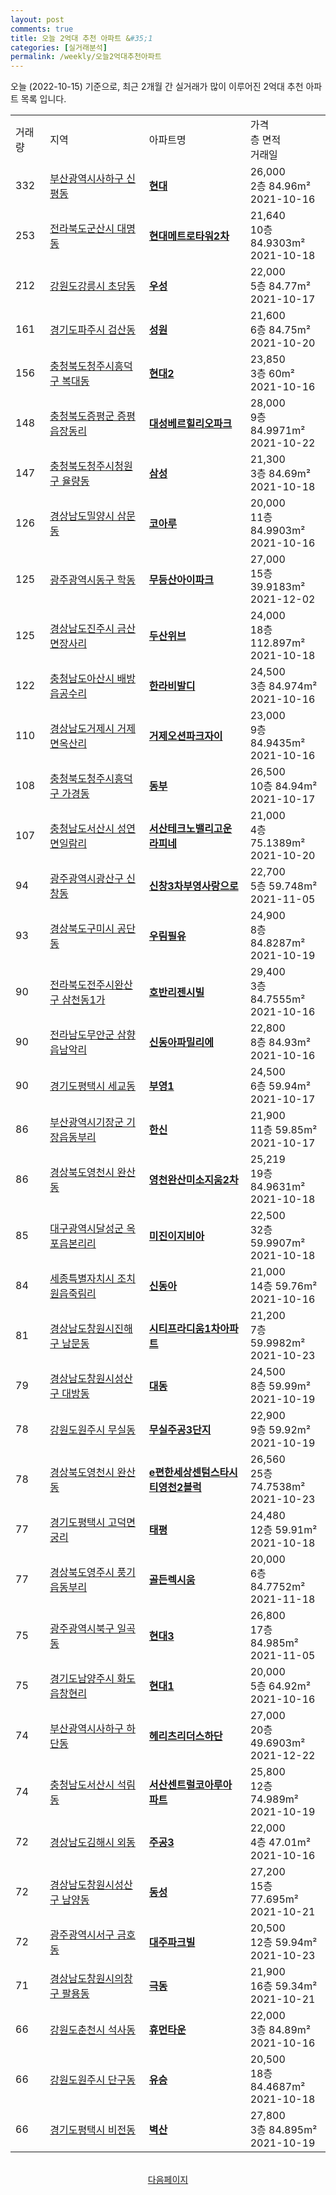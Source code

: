 ```yaml
---
layout: post
comments: true
title: 오늘 2억대 추천 아파트 &#35;1
categories: [실거래분석]
permalink: /weekly/오늘2억대추천아파트
---
```


오늘 (2022-10-15) 기준으로, 최근 2개월 간 실거래가 많이 이루어진 2억대 추천 아파트 목록 입니다.

<table class="sortable">
  <tr>
    <td>거래량</td>
    <td>지역</td>
    <td>아파트명</td>
    <td>가격<br>층 면적<br>거래일</td>
  </tr>

  <tr class="item">
    <td>332</td>
    <td><a href="/apt/부산광역시사하구신평동">부산광역시사하구 신평동</a></td>
    <td style="font-weight: bold;"><a href="/apt/부산광역시사하구신평동현대">현대</a></td>
    <td>26,000<br>2층  84.96m²<br>2021-10-16</td>
  </tr>

  <tr class="item">
    <td>253</td>
    <td><a href="/apt/전라북도군산시대명동">전라북도군산시 대명동</a></td>
    <td style="font-weight: bold;"><a href="/apt/전라북도군산시대명동현대메트로타워2차">현대메트로타워2차</a></td>
    <td>21,640<br>10층  84.9303m²<br>2021-10-18</td>
  </tr>

  <tr class="item">
    <td>212</td>
    <td><a href="/apt/강원도강릉시초당동">강원도강릉시 초당동</a></td>
    <td style="font-weight: bold;"><a href="/apt/강원도강릉시초당동우성">우성</a></td>
    <td>22,000<br>5층  84.77m²<br>2021-10-17</td>
  </tr>

  <tr class="item">
    <td>161</td>
    <td><a href="/apt/경기도파주시검산동">경기도파주시 검산동</a></td>
    <td style="font-weight: bold;"><a href="/apt/경기도파주시검산동성원">성원</a></td>
    <td>21,600<br>6층  84.75m²<br>2021-10-20</td>
  </tr>

  <tr class="item">
    <td>156</td>
    <td><a href="/apt/충청북도청주시흥덕구복대동">충청북도청주시흥덕구 복대동</a></td>
    <td style="font-weight: bold;"><a href="/apt/충청북도청주시흥덕구복대동현대2">현대2</a></td>
    <td>23,850<br>3층  60m²<br>2021-10-16</td>
  </tr>

  <tr class="item">
    <td>148</td>
    <td><a href="/apt/충청북도증평군증평읍장동리">충청북도증평군 증평읍장동리</a></td>
    <td style="font-weight: bold;"><a href="/apt/충청북도증평군증평읍장동리대성베르힐리오파크">대성베르힐리오파크</a></td>
    <td>28,000<br>9층  84.9971m²<br>2021-10-22</td>
  </tr>

  <tr class="item">
    <td>147</td>
    <td><a href="/apt/충청북도청주시청원구율량동">충청북도청주시청원구 율량동</a></td>
    <td style="font-weight: bold;"><a href="/apt/충청북도청주시청원구율량동삼성">삼성</a></td>
    <td>21,300<br>3층  84.69m²<br>2021-10-18</td>
  </tr>

  <tr class="item">
    <td>126</td>
    <td><a href="/apt/경상남도밀양시삼문동">경상남도밀양시 삼문동</a></td>
    <td style="font-weight: bold;"><a href="/apt/경상남도밀양시삼문동코아루">코아루</a></td>
    <td>20,000<br>11층  84.9903m²<br>2021-10-16</td>
  </tr>

  <tr class="item">
    <td>125</td>
    <td><a href="/apt/광주광역시동구학동">광주광역시동구 학동</a></td>
    <td style="font-weight: bold;"><a href="/apt/광주광역시동구학동무등산아이파크">무등산아이파크</a></td>
    <td>27,000<br>15층  39.9183m²<br>2021-12-02</td>
  </tr>

  <tr class="item">
    <td>125</td>
    <td><a href="/apt/경상남도진주시금산면장사리">경상남도진주시 금산면장사리</a></td>
    <td style="font-weight: bold;"><a href="/apt/경상남도진주시금산면장사리두산위브">두산위브</a></td>
    <td>24,000<br>18층  112.897m²<br>2021-10-18</td>
  </tr>

  <tr class="item">
    <td>122</td>
    <td><a href="/apt/충청남도아산시배방읍공수리">충청남도아산시 배방읍공수리</a></td>
    <td style="font-weight: bold;"><a href="/apt/충청남도아산시배방읍공수리한라비발디">한라비발디</a></td>
    <td>24,500<br>3층  84.974m²<br>2021-10-16</td>
  </tr>

  <tr class="item">
    <td>110</td>
    <td><a href="/apt/경상남도거제시거제면옥산리">경상남도거제시 거제면옥산리</a></td>
    <td style="font-weight: bold;"><a href="/apt/경상남도거제시거제면옥산리거제오션파크자이">거제오션파크자이</a></td>
    <td>23,000<br>9층  84.9435m²<br>2021-10-16</td>
  </tr>

  <tr class="item">
    <td>108</td>
    <td><a href="/apt/충청북도청주시흥덕구가경동">충청북도청주시흥덕구 가경동</a></td>
    <td style="font-weight: bold;"><a href="/apt/충청북도청주시흥덕구가경동동부">동부</a></td>
    <td>26,500<br>10층  84.94m²<br>2021-10-17</td>
  </tr>

  <tr class="item">
    <td>107</td>
    <td><a href="/apt/충청남도서산시성연면일람리">충청남도서산시 성연면일람리</a></td>
    <td style="font-weight: bold;"><a href="/apt/충청남도서산시성연면일람리서산테크노밸리고운라피네">서산테크노밸리고운라피네</a></td>
    <td>21,000<br>4층  75.1389m²<br>2021-10-20</td>
  </tr>

  <tr class="item">
    <td>94</td>
    <td><a href="/apt/광주광역시광산구신창동">광주광역시광산구 신창동</a></td>
    <td style="font-weight: bold;"><a href="/apt/광주광역시광산구신창동신창3차부영사랑으로">신창3차부영사랑으로</a></td>
    <td>22,700<br>5층  59.748m²<br>2021-11-05</td>
  </tr>

  <tr class="item">
    <td>93</td>
    <td><a href="/apt/경상북도구미시공단동">경상북도구미시 공단동</a></td>
    <td style="font-weight: bold;"><a href="/apt/경상북도구미시공단동우림필유">우림필유</a></td>
    <td>24,900<br>8층  84.8287m²<br>2021-10-19</td>
  </tr>

  <tr class="item">
    <td>90</td>
    <td><a href="/apt/전라북도전주시완산구삼천동1가">전라북도전주시완산구 삼천동1가</a></td>
    <td style="font-weight: bold;"><a href="/apt/전라북도전주시완산구삼천동1가호반리젠시빌">호반리젠시빌</a></td>
    <td>29,400<br>3층  84.7555m²<br>2021-10-16</td>
  </tr>

  <tr class="item">
    <td>90</td>
    <td><a href="/apt/전라남도무안군삼향읍남악리">전라남도무안군 삼향읍남악리</a></td>
    <td style="font-weight: bold;"><a href="/apt/전라남도무안군삼향읍남악리신동아파밀리에">신동아파밀리에</a></td>
    <td>22,800<br>8층  84.93m²<br>2021-10-16</td>
  </tr>

  <tr class="item">
    <td>90</td>
    <td><a href="/apt/경기도평택시세교동">경기도평택시 세교동</a></td>
    <td style="font-weight: bold;"><a href="/apt/경기도평택시세교동부영1">부영1</a></td>
    <td>24,500<br>6층  59.94m²<br>2021-10-17</td>
  </tr>

  <tr class="item">
    <td>86</td>
    <td><a href="/apt/부산광역시기장군기장읍동부리">부산광역시기장군 기장읍동부리</a></td>
    <td style="font-weight: bold;"><a href="/apt/부산광역시기장군기장읍동부리한신">한신</a></td>
    <td>21,900<br>11층  59.85m²<br>2021-10-17</td>
  </tr>

  <tr class="item">
    <td>86</td>
    <td><a href="/apt/경상북도영천시완산동">경상북도영천시 완산동</a></td>
    <td style="font-weight: bold;"><a href="/apt/경상북도영천시완산동영천완산미소지움2차">영천완산미소지움2차</a></td>
    <td>25,219<br>19층  84.9631m²<br>2021-10-18</td>
  </tr>

  <tr class="item">
    <td>85</td>
    <td><a href="/apt/대구광역시달성군옥포읍본리리">대구광역시달성군 옥포읍본리리</a></td>
    <td style="font-weight: bold;"><a href="/apt/대구광역시달성군옥포읍본리리미진이지비아">미진이지비아</a></td>
    <td>22,500<br>32층  59.9907m²<br>2021-10-18</td>
  </tr>

  <tr class="item">
    <td>84</td>
    <td><a href="/apt/세종특별자치시조치원읍죽림리">세종특별자치시 조치원읍죽림리</a></td>
    <td style="font-weight: bold;"><a href="/apt/세종특별자치시조치원읍죽림리신동아">신동아</a></td>
    <td>21,000<br>14층  59.76m²<br>2021-10-16</td>
  </tr>

  <tr class="item">
    <td>81</td>
    <td><a href="/apt/경상남도창원시진해구남문동">경상남도창원시진해구 남문동</a></td>
    <td style="font-weight: bold;"><a href="/apt/경상남도창원시진해구남문동시티프라디움1차아파트">시티프라디움1차아파트</a></td>
    <td>21,200<br>7층  59.9982m²<br>2021-10-23</td>
  </tr>

  <tr class="item">
    <td>79</td>
    <td><a href="/apt/경상남도창원시성산구대방동">경상남도창원시성산구 대방동</a></td>
    <td style="font-weight: bold;"><a href="/apt/경상남도창원시성산구대방동대동">대동</a></td>
    <td>24,500<br>8층  59.99m²<br>2021-10-19</td>
  </tr>

  <tr class="item">
    <td>78</td>
    <td><a href="/apt/강원도원주시무실동">강원도원주시 무실동</a></td>
    <td style="font-weight: bold;"><a href="/apt/강원도원주시무실동무실주공3단지">무실주공3단지</a></td>
    <td>22,900<br>9층  59.92m²<br>2021-10-19</td>
  </tr>

  <tr class="item">
    <td>78</td>
    <td><a href="/apt/경상북도영천시완산동">경상북도영천시 완산동</a></td>
    <td style="font-weight: bold;"><a href="/apt/경상북도영천시완산동e편한세상센텀스타시티영천2블럭">e편한세상센텀스타시티영천2블럭</a></td>
    <td>26,560<br>25층  74.7538m²<br>2021-10-23</td>
  </tr>

  <tr class="item">
    <td>77</td>
    <td><a href="/apt/경기도평택시고덕면궁리">경기도평택시 고덕면궁리</a></td>
    <td style="font-weight: bold;"><a href="/apt/경기도평택시고덕면궁리태평">태평</a></td>
    <td>24,480<br>12층  59.91m²<br>2021-10-18</td>
  </tr>

  <tr class="item">
    <td>77</td>
    <td><a href="/apt/경상북도영주시풍기읍동부리">경상북도영주시 풍기읍동부리</a></td>
    <td style="font-weight: bold;"><a href="/apt/경상북도영주시풍기읍동부리골든렉시움">골든렉시움</a></td>
    <td>20,000<br>6층  84.7752m²<br>2021-11-18</td>
  </tr>

  <tr class="item">
    <td>75</td>
    <td><a href="/apt/광주광역시북구일곡동">광주광역시북구 일곡동</a></td>
    <td style="font-weight: bold;"><a href="/apt/광주광역시북구일곡동현대3">현대3</a></td>
    <td>26,800<br>17층  84.985m²<br>2021-11-05</td>
  </tr>

  <tr class="item">
    <td>75</td>
    <td><a href="/apt/경기도남양주시화도읍창현리">경기도남양주시 화도읍창현리</a></td>
    <td style="font-weight: bold;"><a href="/apt/경기도남양주시화도읍창현리현대1">현대1</a></td>
    <td>20,000<br>5층  64.92m²<br>2021-10-16</td>
  </tr>

  <tr class="item">
    <td>74</td>
    <td><a href="/apt/부산광역시사하구하단동">부산광역시사하구 하단동</a></td>
    <td style="font-weight: bold;"><a href="/apt/부산광역시사하구하단동헤리츠리더스하단">헤리츠리더스하단</a></td>
    <td>27,000<br>20층  49.6903m²<br>2021-12-22</td>
  </tr>

  <tr class="item">
    <td>74</td>
    <td><a href="/apt/충청남도서산시석림동">충청남도서산시 석림동</a></td>
    <td style="font-weight: bold;"><a href="/apt/충청남도서산시석림동서산센트럴코아루아파트">서산센트럴코아루아파트</a></td>
    <td>25,800<br>12층  74.989m²<br>2021-10-19</td>
  </tr>

  <tr class="item">
    <td>72</td>
    <td><a href="/apt/경상남도김해시외동">경상남도김해시 외동</a></td>
    <td style="font-weight: bold;"><a href="/apt/경상남도김해시외동주공3">주공3</a></td>
    <td>22,000<br>4층  47.01m²<br>2021-10-16</td>
  </tr>

  <tr class="item">
    <td>72</td>
    <td><a href="/apt/경상남도창원시성산구남양동">경상남도창원시성산구 남양동</a></td>
    <td style="font-weight: bold;"><a href="/apt/경상남도창원시성산구남양동동성">동성</a></td>
    <td>27,200<br>15층  77.695m²<br>2021-10-21</td>
  </tr>

  <tr class="item">
    <td>72</td>
    <td><a href="/apt/광주광역시서구금호동">광주광역시서구 금호동</a></td>
    <td style="font-weight: bold;"><a href="/apt/광주광역시서구금호동대주파크빌">대주파크빌</a></td>
    <td>20,500<br>12층  59.94m²<br>2021-10-23</td>
  </tr>

  <tr class="item">
    <td>71</td>
    <td><a href="/apt/경상남도창원시의창구팔용동">경상남도창원시의창구 팔용동</a></td>
    <td style="font-weight: bold;"><a href="/apt/경상남도창원시의창구팔용동극동">극동</a></td>
    <td>21,900<br>16층  59.34m²<br>2021-10-21</td>
  </tr>

  <tr class="item">
    <td>66</td>
    <td><a href="/apt/강원도춘천시석사동">강원도춘천시 석사동</a></td>
    <td style="font-weight: bold;"><a href="/apt/강원도춘천시석사동휴먼타운">휴먼타운</a></td>
    <td>22,000<br>3층  84.89m²<br>2021-10-16</td>
  </tr>

  <tr class="item">
    <td>66</td>
    <td><a href="/apt/강원도원주시단구동">강원도원주시 단구동</a></td>
    <td style="font-weight: bold;"><a href="/apt/강원도원주시단구동유승">유승</a></td>
    <td>20,500<br>18층  84.4687m²<br>2021-10-18</td>
  </tr>

  <tr class="item">
    <td>66</td>
    <td><a href="/apt/경기도평택시비전동">경기도평택시 비전동</a></td>
    <td style="font-weight: bold;"><a href="/apt/경기도평택시비전동벽산">벽산</a></td>
    <td>27,800<br>3층  84.895m²<br>2021-10-19</td>
  </tr>

  <tr>
      <script async src="https://pagead2.googlesyndication.com/pagead/js/adsbygoogle.js?client=ca-pub-3485438051770037"
          crossorigin="anonymous"></script>
      <ins class="adsbygoogle"
          style="display:block"
          data-ad-format="fluid"
          data-ad-layout-key="-fb+5w+4e-db+86"
          data-ad-client="ca-pub-3485438051770037"
          data-ad-slot="1827090281"></ins>
      <script>
          (adsbygoogle = window.adsbygoogle || []).push({});
      </script>
  </tr>
    
</table>

<br>
<center><a href="/weekly/오늘2억대추천아파트2">다음페이지</a></center>
<br><br>
